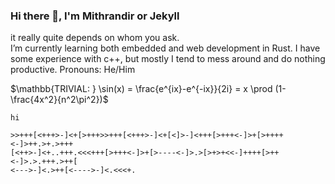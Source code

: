 ### Hi there 👋, I'm Mithrandir or Jekyll
it really quite depends on whom you ask.\
I’m currently learning both embedded and web development in Rust. I have some experience with c++, but mostly I tend to mess around and do nothing productive.
Pronouns: He/Him

$\mathbb{TRIVIAL: } \sin(x) = \frac{e^{ix}-e^{-ix}}{2i} = x \prod (1-\frac{4x^2}{n^2\pi^2})$

`hi`
```brainfuck
>>+++[<+++>-]<+[>+++>>+++[<+++>-]<+[<]>-]<+++[>+++<-]>+[>++++<-]>++.>+.>+++
[<++>-]<+..+++.<<<+++[>+++<-]>+[>----<-]>.>[>+>+<<-]++++[>++<-]>.>.+++.>++[
<--->-]<.>++[<---->-]<.<<<+.
```

<!--
**dragonracer9/dragonracer9** is a ✨ _special_ ✨ repository because its `README.md` (this file) appears on your GitHub profile.

Here are some ideas to get you started:

- 🔭 I’m currently working on ...
- 🌱 I’m currently learning ...
- 👯 I’m looking to collaborate on ...
- 🤔 I’m looking for help with ...
- 💬 Ask me about ...
- 📫 How to reach me: ...
- 😄 Pronouns: ...
- ⚡ Fun fact: ...
-->
